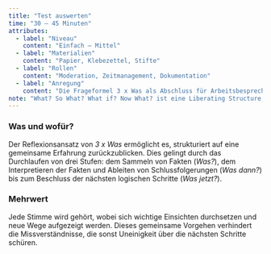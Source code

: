 ```yaml
---
title: "Test auswerten"
time: "30 – 45 Minuten"
attributes:
  - label: "Niveau"
    content: "Einfach – Mittel"
  - label: "Materialien"
    content: "Papier, Klebezettel, Stifte"
  - label: "Rollen"
    content: "Moderation, Zeitmanagement, Dokumentation"
  - label: "Anregung"
    content: "Die Frageformel 3 x Was als Abschluss für Arbeitsbesprechungen oder Workshops nutzen"
note: "What? So What? What if? Now What? ist eine Liberating Structure, die von Henri Lipmanowicz und Keith McCandless entwickelt wurde. Chris Argyris hat diese Schlussfolgerungsleiter in Reasoning, Learning, and Action: Individual and Organizational (1982) veröffentlicht. Peter Senge machte das Konzept durch sein Buch The Fifth Discipline: The Art and Practice of the Learning Organization (1990) bekannt."
---
```


### Was und wofür?

Der Reflexionsansatz von _3 x Was_ ermöglicht es, strukturiert auf eine gemeinsame Erfahrung zurückzublicken. Dies gelingt durch das Durchlaufen von drei Stufen: dem Sammeln von Fakten (_Was?_), dem Interpretieren der Fakten und Ableiten von Schlussfolgerungen (_Was dann?_) bis zum Beschluss der nächsten logischen Schritte (_Was jetzt?_).

### Mehrwert

Jede Stimme wird gehört, wobei sich wichtige Einsichten durchsetzen und neue Wege aufgezeigt werden. Dieses gemeinsame Vorgehen verhindert die Missverständnisse, die sonst Uneinigkeit über die nächsten Schritte schüren.
